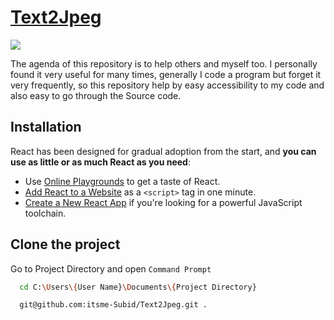 # [Text2Jpeg](https://resume-builder-itsme-subid.vercel.app/)

![](https://raw.githubusercontent.com/itsme-Subid/preview/main/theme.png)

The agenda of this repository is to help others and myself too.
I personally found it very useful for many times, generally I code a program but forget it very frequently, so this repository help by easy accessibility to my code and also easy to go through the Source code.

## Installation

React has been designed for gradual adoption from the start, and **you can use as little or as much React as you need**:

- Use [Online Playgrounds](https://reactjs.org/docs/getting-started.html#online-playgrounds) to get a taste of React.
- [Add React to a Website](https://reactjs.org/docs/add-react-to-a-website.html) as a `<script>` tag in one minute.
- [Create a New React App](https://reactjs.org/docs/create-a-new-react-app.html) if you're looking for a powerful JavaScript toolchain.

## Clone the project

Go to Project Directory and open `Command Prompt`

```bash
  cd C:\Users\{User Name}\Documents\{Project Directory}
```

```bash
  git@github.com:itsme-Subid/Text2Jpeg.git .
```
